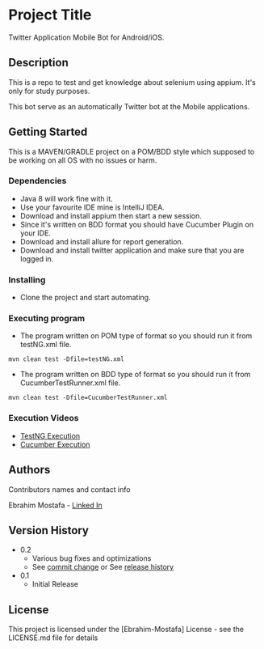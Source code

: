 # Project Title

Twitter Application Mobile Bot for Android/iOS.

## Description

This is a repo to test and get knowledge about selenium using appium. It's only for study purposes.

This bot serve as an automatically Twitter bot at the Mobile applications.

## Getting Started

 This is a MAVEN/GRADLE project on a POM/BDD style which  supposed to be working on all OS with no issues or harm.

### Dependencies

* Java 8 will work fine with it.
* Use your favourite IDE mine is IntelliJ IDEA. 
* Download and install appium then start a new session.
* Since it's written on BDD format you should have Cucumber Plugin on your IDE.
* Download and install allure for report generation.
* Download and install twitter application and make sure that you are logged in.



### Installing

* Clone the project and start automating.

### Executing program

* The program written on POM type of format so you should run it from testNG.xml file.
```
mvn clean test -Dfile=testNG.xml
```
* The program written on BDD type of format so you should run it from CucumberTestRunner.xml file.

```
mvn clean test -Dfile=CucumberTestRunner.xml
```

### Execution Videos

- [TestNG Execution](https://youtu.be/zBKCn8xR8Wo)
- [Cucumber Execution](https://youtu.be/RuO-iqOHpNw)

## Authors

Contributors names and contact info

Ebrahim Mostafa - [Linked In](https://www.linkedin.com/in/ebrahim-mostafa/)

## Version History

* 0.2
    * Various bug fixes and optimizations
    * See [commit change]() or See [release history]()
* 0.1
    * Initial Release

## License

This project is licensed under the [Ebrahim-Mostafa] License - see the LICENSE.md file for details